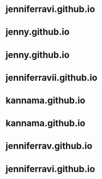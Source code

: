 # jenniferravi.github.io
# jenny.github.io
# jenny.github.io
# jenniferravii.github.io
# kannama.github.io
# kannama.github.io
# jenniferrav.github.io
# jenniferravi.github.io

